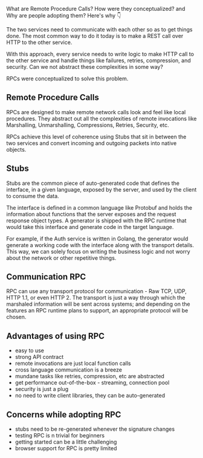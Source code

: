 What are Remote Procedure Calls? How were they conceptualized? and Why are people adopting them? Here's why 👇‍

The two services need to communicate with each other so as to get things done. The most common way to do it today is to make a REST call over HTTP to the other service.

With this approach, every service needs to write logic to make HTTP call to the other service and handle things like failures, retries, compression, and security. Can we not abstract these complexities in some way?

RPCs were conceptualized to solve this problem.

## Remote Procedure Calls

RPCs are designed to make remote network calls look and feel like local procedures. They abstract out all the complexities of remote invocations like Marshalling, Unmarshalling, Compressions, Retries, Security, etc.

RPCs achieve this level of coherence using Stubs that sit in between the two services and convert incoming and outgoing packets into native objects.

## Stubs

Stubs are the common piece of auto-generated code that defines the interface, in a given language, exposed by the server, and used by the client to consume the data.

The interface is defined in a common language like Protobuf and holds the information about functions that the server exposes and the request response object types. A generator is shipped with the RPC runtime that would take this interface and generate code in the target language.

For example, if the Auth service is written in Golang, the generator would generate a working code with the interface along with the transport details. This way, we can solely focus on writing the business logic and not worry about the network or other repetitive things.

## Communication RPC

RPC can use any transport protocol for communication - Raw TCP, UDP, HTTP 1.1, or even HTTP 2. The transport is just a way through which the marshaled information will be sent across systems; and depending on the features an RPC runtime plans to support, an appropriate protocol will be chosen.

## Advantages of using RPC

- easy to use
- strong API contract
- remote invocations are just local function calls
- cross language communication is a breeze
- mundane tasks like retries, compression, etc are abstracted
- get performance out-of-the-box - streaming, connection pool
- security is just a plug
- no need to write client libraries, they can be auto-generated

## Concerns while adopting RPC

- stubs need to be re-generated whenever the signature changes
- testing RPC is n trivial for beginners
- getting started can be a little challenging
- browser support for RPC is pretty limited